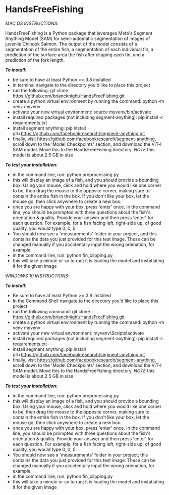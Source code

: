 # HandsFreeFishing

*MAC OS INSTRUCTIONS*: 

HandsFreeFishing is a Python package that leverages Meta's Segment Anything Model (SAM) for semi-automatic segmentation of images of juvenile Chinook Salmon.
The output of the model consists of a segmentation of the entire fish, a segmentation of each individual fin, a prediction of the surface area the fish after clipping each fin,
and a prediction of the fork length.

***To install***: 
- be sure to have at least Python >= 3.8 installed
- in terminal navigate to the directory you'd like to place this project
- run the following: 
    git clone https://github.com/briancknight/HandsFreeFishing.git
- create a python virtual environment by running the command:
    python -m venv myvenv
- activate your new virtual environment:
    source myvenv/bin/activate
- install required packages (not including segment-anything):
    pip install -r requirements.txt
- install segment anything:
    pip install git+https://github.com/facebookresearch/segment-anything.git
- finally, visit https://github.com/facebookresearch/segment-anything, scroll down to the 'Model Checkpoints' section, and download the ViT-l SAM model. Move this to the HandsFreeFishing directory. *NOTE* this model is about 2.5 GB in size

***To test your installation:***
- in the command line, run:
    python preprocessing.py
- this will display an image of a fish, and you should provide a bounding box. Using your mouse, click and hold where you would like one corner to be, then drag the mouse
to the opposite corner, making sure to contain the entire fish in the box. If you don't like your box, let the mouse go, then click anywhere to create a new box.
- once you are happy with your box, press 'enter' once. In the command line, you should be prompted with three questions about the fish's orientation & quality. Provide your answer and then press 'enter' for each question. For example, 
for a fish facing left, right-side up, of good quality, you would type 0, 0, 0.
- You should now see a 'measurements' folder in your project, and this contains 
the data you just provided for this test image. These can be changed manually if you accidentally input the wrong orienation, for example.
- in the command line, run:
    python fin_clipping.py
- this will take a minute or so to run; it is loading the model and instatiating it for the given image

*WINDOWS 10 INSTRUCTIONS*: 

***To install***: 
- Be sure to have at least Python >= 3.8 installed
- In the Command Shell navigate to the directory you'd like to place this project
- run the following command: 
    git clone https://github.com/briancknight/HandsFreeFishing.git
- create a python virtual environment by running the command:
    python -m venv myvenv
- activate your new virtual environment:
    myvenv\Scripts\activate
- install required packages (not including segment-anything):
    pip install -r requirements.txt
- install segment anything:
    pip install git+https://github.com/facebookresearch/segment-anything.git
- finally, visit https://github.com/facebookresearch/segment-anything, scroll down to the 'Model Checkpoints' section, and download the ViT-l SAM model. Move this to the HandsFreeFishing directory. *NOTE* this model is about 2.5 GB in size

***To test your installation:***
- in the command line, run:
    python preprocessing.py
- this will display an image of a fish, and you should provide a bounding box. Using your mouse, click and hold where you would like one corner to be, then drag the mouse
to the opposite corner, making sure to contain the entire fish in the box. If you don't like your box, let the mouse go, then click anywhere to create a new box.
- once you are happy with your box, press 'enter' once. In the command line, you should be prompted with three questions about the fish's orientation & quality. Provide your answer and then press 'enter' for each question. For example, 
for a fish facing left, right-side up, of good quality, you would type 0, 0, 0.
- You should now see a 'measurements' folder in your project; this contains 
the data you just provided for this test image. These can be changed manually if you accidentally input the wrong orienation, for example.
- in the command line, run:
    python fin_clipping.py
- this will take a minute or so to run; it is loading the model and instatiating it for the given image